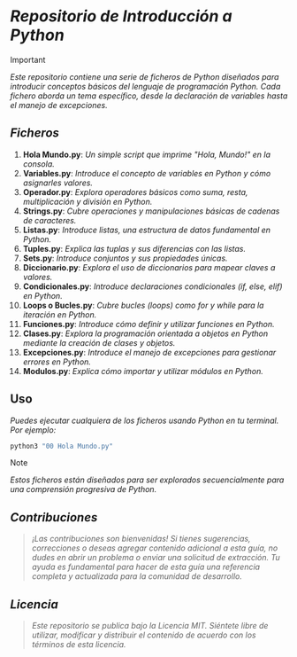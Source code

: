 <!-- Autor: Daniel Benjamin Perez Morales -->
<!-- GitHub: https://github.com/DanielPerezMoralesDev13 -->
<!-- Correo electrónico: danielperezdev@proton.me -->
# **_Repositorio de Introducción a Python_**

> [!IMPORTANT]
> _Este repositorio contiene una serie de ficheros de Python diseñados para introducir conceptos básicos del lenguaje de programación Python. Cada fichero aborda un tema específico, desde la declaración de variables hasta el manejo de excepciones._

## _**Ficheros**_

1. **Hola Mundo.py**: _Un simple script que imprime "Hola, Mundo!" en la consola._
2. **Variables.py**: _Introduce el concepto de variables en Python y cómo asignarles valores._
3. **Operador.py**: _Explora operadores básicos como suma, resta, multiplicación y división en Python._
4. **Strings.py**: _Cubre operaciones y manipulaciones básicas de cadenas de caracteres._
5. **Listas.py**: _Introduce listas, una estructura de datos fundamental en Python._
6. **Tuples.py**: _Explica las tuplas y sus diferencias con las listas._
7. **Sets.py**: _Introduce conjuntos y sus propiedades únicas._
8. **Diccionario.py**: _Explora el uso de diccionarios para mapear claves a valores._
9. **Condicionales.py**: _Introduce declaraciones condicionales (if, else, elif) en Python._
10. **Loops o Bucles.py**: _Cubre bucles (loops) como for y while para la iteración en Python._
11. **Funciones.py**: _Introduce cómo definir y utilizar funciones en Python._
12. **Clases.py**: _Explora la programación orientada a objetos en Python mediante la creación de clases y objetos._
13. **Excepciones.py**: _Introduce el manejo de excepciones para gestionar errores en Python._
14. **Modulos.py**: _Explica cómo importar y utilizar módulos en Python._

## **Uso**

_Puedes ejecutar cualquiera de los ficheros usando Python en tu terminal. Por ejemplo:_

```bash
python3 "00 Hola Mundo.py"
```

> [!NOTE]
> _Estos ficheros están diseñados para ser explorados secuencialmente para una comprensión progresiva de Python._

## _**Contribuciones**_

> _¡Las contribuciones son bienvenidas! Si tienes sugerencias, correcciones o deseas agregar contenido adicional a esta guía, no dudes en abrir un problema o enviar una solicitud de extracción. Tu ayuda es fundamental para hacer de esta guía una referencia completa y actualizada para la comunidad de desarrollo._

## _**Licencia**_

> _Este repositorio se publica bajo la Licencia MIT. Siéntete libre de utilizar, modificar y distribuir el contenido de acuerdo con los términos de esta licencia._
